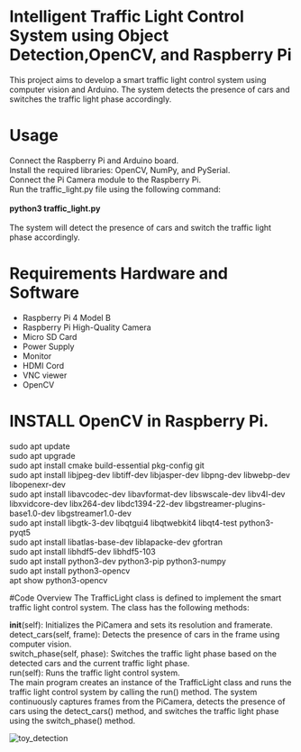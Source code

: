 # Intelligent Traffic Light Control System using Object Detection,OpenCV, and Raspberry Pi

This project aims to develop a smart traffic light control system using computer vision and Arduino. The system detects the presence of cars and switches the traffic light phase accordingly. <br />
# Usage
Connect the Raspberry Pi and Arduino board. <br />
Install the required libraries: OpenCV, NumPy, and PySerial.<br />
Connect the Pi Camera module to the Raspberry Pi.<br />
Run the traffic_light.py file using the following command:<br />
<br />
**python3 traffic_light.py** <br />
<br />
The system will detect the presence of cars and switch the traffic light phase accordingly.
# Requirements Hardware and Software
- Raspberry Pi 4 Model B  <br />
- Raspberry Pi High-Quality Camera <br />
- Micro SD Card <br />
- Power Supply <br />
- Monitor <br />
- HDMI Cord <br />
- VNC viewer <br />
- OpenCV

# INSTALL OpenCV in Raspberry Pi.
sudo apt update <br />
sudo apt upgrade <br />
sudo apt install cmake build-essential pkg-config git <br />
sudo apt install libjpeg-dev libtiff-dev libjasper-dev libpng-dev libwebp-dev libopenexr-dev <br />
sudo apt install libavcodec-dev libavformat-dev libswscale-dev libv4l-dev libxvidcore-dev libx264-dev libdc1394-22-dev libgstreamer-plugins-base1.0-dev libgstreamer1.0-dev <br />
sudo apt install libgtk-3-dev libqtgui4 libqtwebkit4 libqt4-test python3-pyqt5 <br />
sudo apt install libatlas-base-dev liblapacke-dev gfortran <br />
sudo apt install libhdf5-dev libhdf5-103 <br />
sudo apt install python3-dev python3-pip python3-numpy <br />
sudo apt install python3-opencv <br />
apt show python3-opencv <br />

#Code Overview
The TrafficLight class is defined to implement the smart traffic light control system. The class has the following methods: <br />

__init__(self): Initializes the PiCamera and sets its resolution and framerate.<br />
detect_cars(self, frame): Detects the presence of cars in the frame using computer vision.<br />
switch_phase(self, phase): Switches the traffic light phase based on the detected cars and the current traffic light phase.<br />
run(self): Runs the traffic light control system.<br />
The main program creates an instance of the TrafficLight class and runs the traffic light control system by calling the run() method. The system continuously captures frames from the PiCamera, detects the presence of cars using the detect_cars() method, and switches the traffic light phase using the switch_phase() method.<br />

![toy_detection](https://user-images.githubusercontent.com/85798077/177434860-8b693e29-af2e-4856-b60b-a2d168864f3a.jpg)
